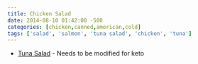 ```yaml
---
title: Chicken Salad
date: 2014-08-10 01:42:00 -500
categories: [chicken,canned,american,cold]
tags: ['salad', 'salmon', 'tuna salad', 'chicken', 'tuna']
---
```


-   [Tuna Salad](http://allrecipes.com/Recipe/Barbies-Tuna-Salad/Detail.aspx) - Needs to be modified for keto

